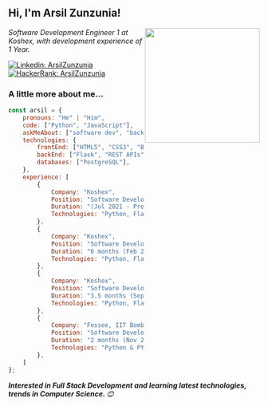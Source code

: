<h2>Hi, I'm Arsil Zunzunia!</h2>
<img align='right' src="https://media.giphy.com/media/M9gbBd9nbDrOTu1Mqx/giphy.gif" width="230">
</em></p>
<p><em>Software Development Engineer 1 at Koshex, with development experience of 1 Year.  
</em></p>

[![Linkedin: ArsilZunzunia](https://img.shields.io/badge/-arsil-blue?style=flat-square&logo=Linkedin&logoColor=white&link=https://www.linkedin.com/in/arsil-zunzunia/)](https://www.linkedin.com/in/arsil-zunzunia/)
[![HackerRank: ArsilZunzunia](https://img.shields.io/badge/-arsilzunzunia-green?style=flat-square&logo=HackerRank&logoColor=white&link=https://www.hackerrank.com/arsilzunzunia)](https://www.hackerrank.com/arsilzunzunia)

### A little more about me...  

```javascript
const arsil = {
    pronouns: "He" | "Him",
    code: ["Python", "JavaScript"],
    askMeAbout: ["software dev", "backEnd dev", "frontEnd dev"],
    technologies: {
        frontEnd: ["HTML5", "CSS3", "Bootstrap", "Angular"],
        backEnd: ["Flask", "REST APIs"],
        databases: ["PostgreSQL"],
    },
    experience: [
        {
            Company: "Koshex", 
            Position: "Software Development Engineer 1",
            Duration: "(Jul 2021 - Present)", 
            Technologies: "Python, Flask, PostgreSQL, REST APIs" 
        },
        {
            Company: "Koshex", 
            Position: "Software Development Intern",
            Duration: "6 months (Feb 2021 - Jul 2021)", 
            Technologies: "Python, Flask, PostgreSQL, AWS, CI/CD, OAuth" 
        },
        {
            Company: "Koshex", 
            Position: "Software Development Intern",
            Duration: "3.5 months (Sep 2020 - Dec 2020)", 
            Technologies: "Python, Flask, JavaScript, Angular, PostgreSQL, Bootstrap" 
        },
        {
            Company: "Fossee, IIT Bombay", 
            Position: "Software Development Intern",
            Duration: "2 months (Nov 2019 - Jan 2020)", 
            Technologies: "Python & PYQT5"
        },
    ]
};
```

<em><b>Interested in Full Stack Development and learning latest technologies, trends in Computer Science. </b> 😊</em>
